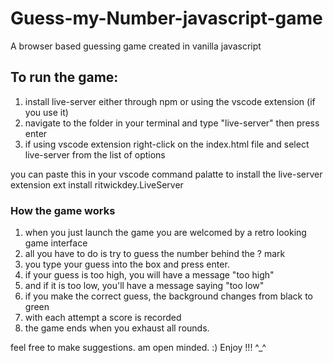 # Guess-my-Number-javascript-game
A browser based guessing game created in vanilla javascript

## To run the game:
1. install live-server either through npm or using the vscode extension (if you use it)
2. navigate to the folder in your terminal and type "live-server" then press enter
3. if using vscode extension right-click on the index.html file and select live-server from the list of options 

you can paste this in your vscode command palatte to install the live-server extension
ext install ritwickdey.LiveServer

### How the game works
1. when you just launch the game you are welcomed by a retro looking game interface
2. all you have to do is try to guess the number behind the ? mark
3. you type your guess into the box and press enter.
4. if your guess is too high, you will have a message "too high"
5. and if it is too low, you'll have a message saying "too low"
6. if you make the correct guess, the background changes from black to green
7. with each attempt a score is recorded
8. the game ends when you exhaust all rounds.

feel free to make suggestions. am open minded. :)
Enjoy !!! ^_^
